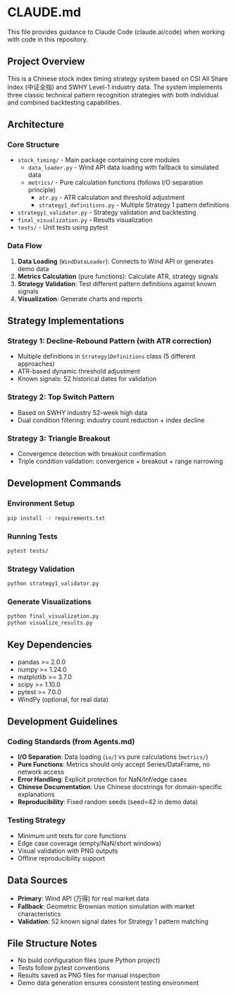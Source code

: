 # CLAUDE.md

This file provides guidance to Claude Code (claude.ai/code) when working with code in this repository.

## Project Overview

This is a Chinese stock index timing strategy system based on CSI All Share Index (中证全指) and SWHY Level-1 industry data. The system implements three classic technical pattern recognition strategies with both individual and combined backtesting capabilities.

## Architecture

### Core Structure
- `stock_timing/` - Main package containing core modules
  - `data_loader.py` - Wind API data loading with fallback to simulated data
  - `metrics/` - Pure calculation functions (follows I/O separation principle)
    - `atr.py` - ATR calculation and threshold adjustment
    - `strategy1_definitions.py` - Multiple Strategy 1 pattern definitions
- `strategy1_validator.py` - Strategy validation and backtesting
- `final_visualization.py` - Results visualization
- `tests/` - Unit tests using pytest

### Data Flow
1. **Data Loading** (`WindDataLoader`): Connects to Wind API or generates demo data
2. **Metrics Calculation** (pure functions): Calculate ATR, strategy signals
3. **Strategy Validation**: Test different pattern definitions against known signals
4. **Visualization**: Generate charts and reports

## Strategy Implementations

### Strategy 1: Decline-Rebound Pattern (with ATR correction)
- Multiple definitions in `Strategy1Definitions` class (5 different approaches)
- ATR-based dynamic threshold adjustment
- Known signals: 52 historical dates for validation

### Strategy 2: Top Switch Pattern
- Based on SWHY industry 52-week high data
- Dual condition filtering: industry count reduction + index decline

### Strategy 3: Triangle Breakout
- Convergence detection with breakout confirmation
- Triple condition validation: convergence + breakout + range narrowing

## Development Commands

### Environment Setup
```bash
pip install -r requirements.txt
```

### Running Tests
```bash
pytest tests/
```

### Strategy Validation
```bash
python strategy1_validator.py
```

### Generate Visualizations
```bash
python final_visualization.py
python visualize_results.py
```

## Key Dependencies
- pandas >= 2.0.0
- numpy >= 1.24.0
- matplotlib >= 3.7.0
- scipy >= 1.10.0
- pytest >= 7.0.0
- WindPy (optional, for real data)

## Development Guidelines

### Coding Standards (from Agents.md)
- **I/O Separation**: Data loading (`io/`) vs pure calculations (`metrics/`)
- **Pure Functions**: Metrics should only accept Series/DataFrame, no network access
- **Error Handling**: Explicit protection for NaN/Inf/edge cases
- **Chinese Documentation**: Use Chinese docstrings for domain-specific explanations
- **Reproducibility**: Fixed random seeds (seed=42 in demo data)

### Testing Strategy
- Minimum unit tests for core functions
- Edge case coverage (empty/NaN/short windows)
- Visual validation with PNG outputs
- Offline reproducibility support

## Data Sources
- **Primary**: Wind API (万得) for real market data
- **Fallback**: Geometric Brownian motion simulation with market characteristics
- **Validation**: 52 known signal dates for Strategy 1 pattern matching

## File Structure Notes
- No build configuration files (pure Python project)
- Tests follow pytest conventions
- Results saved as PNG files for manual inspection
- Demo data generation ensures consistent testing environment